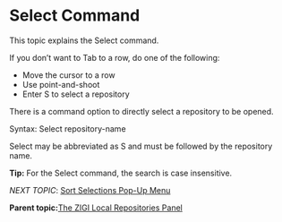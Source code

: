 # Select Command

This topic explains the Select command.

If you don’t want to Tab to a row, do one of the following:

-   Move the cursor to a row
-   Use point-and-shoot
-   Enter S to select a repository

There is a command option to directly select a repository to be opened.

Syntax: Select repository-name

Select may be abbreviated as S and must be followed by the repository name.

**Tip:** For the Select command, the search is case insensitive.

*NEXT TOPIC*: [Sort Selections Pop-Up Menu](r_sort_lrp.md)

**Parent topic:**[The ZIGI Local Repositories Panel](c_the_zigi_local_repositories_panel.md)

